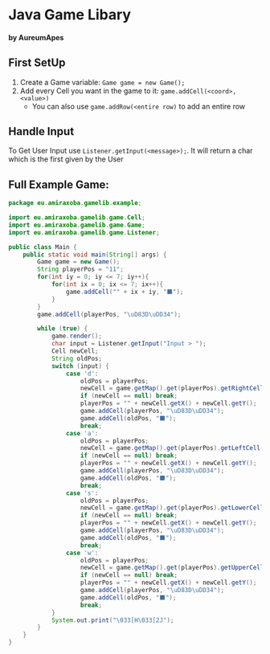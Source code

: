 # Java Game Libary
#### by AureumApes

## First SetUp
1. Create a Game variable: `Game game = new Game();`
2. Add every Cell you want in the game to it: `game.addCell(<coord>, <value>)`
    * You can also use `game.addRow(<entire row)` to add an entire row

## Handle Input
To Get User Input use `Listener.getInput(<message>);`. It will return a char which is the first given by the User

## Full Example Game:
```java
package eu.amiraxoba.gamelib.example;

import eu.amiraxoba.gamelib.game.Cell;
import eu.amiraxoba.gamelib.game.Game;
import eu.amiraxoba.gamelib.game.Listener;

public class Main {
    public static void main(String[] args) {
        Game game = new Game();
        String playerPos = "11";
        for(int iy = 0; iy <= 7; iy++){
            for(int ix = 0; ix <= 7; ix++){
                game.addCell("" + ix + iy, "⬛");
            }
        }
        game.addCell(playerPos, "\uD83D\uDD34");

        while (true) {
            game.render();
            char input = Listener.getInput("Input > ");
            Cell newCell;
            String oldPos;
            switch (input) {
                case 'd':
                    oldPos = playerPos;
                    newCell = game.getMap().get(playerPos).getRightCell();
                    if (newCell == null) break;
                    playerPos = "" + newCell.getX() + newCell.getY();
                    game.addCell(playerPos, "\uD83D\uDD34");
                    game.addCell(oldPos, "⬛");
                    break;
                case 'a':
                    oldPos = playerPos;
                    newCell = game.getMap().get(playerPos).getLeftCell();
                    if (newCell == null) break;
                    playerPos = "" + newCell.getX() + newCell.getY();
                    game.addCell(playerPos, "\uD83D\uDD34");
                    game.addCell(oldPos, "⬛");
                    break;
                case 's':
                    oldPos = playerPos;
                    newCell = game.getMap().get(playerPos).getLowerCell();
                    if (newCell == null) break;
                    playerPos = "" + newCell.getX() + newCell.getY();
                    game.addCell(playerPos, "\uD83D\uDD34");
                    game.addCell(oldPos, "⬛");
                    break;
                case 'w':
                    oldPos = playerPos;
                    newCell = game.getMap().get(playerPos).getUpperCell();
                    if (newCell == null) break;
                    playerPos = "" + newCell.getX() + newCell.getY();
                    game.addCell(playerPos, "\uD83D\uDD34");
                    game.addCell(oldPos, "⬛");
                    break;
            }
            System.out.print("\033[H\033[2J");
        }
    }
}

```
